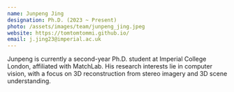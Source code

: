 ```yaml
---
name: Junpeng Jing
designation: Ph.D. (2023 ~ Present)
photo: /assets/images/team/junpeng_jing.jpeg
website: https://tomtomtommi.github.io/
email: j.jing23@imperial.ac.uk
---
```

Junpeng is currently a second-year Ph.D. student at Imperial College London, affiliated with MatchLab. His research interests lie in computer vision, with a focus on 3D reconstruction from stereo imagery and 3D scene understanding.